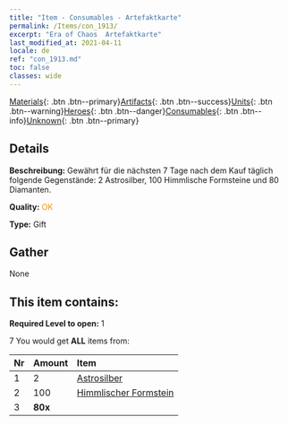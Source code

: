 ```yaml
---
title: "Item - Consumables - Artefaktkarte"
permalink: /Items/con_1913/
excerpt: "Era of Chaos  Artefaktkarte"
last_modified_at: 2021-04-11
locale: de
ref: "con_1913.md"
toc: false
classes: wide
---
```

 [Materials](/de/Items/){: .btn .btn--primary}[Artifacts](/de/Items/Artifacts/){: .btn .btn--success}[Units](/de/Items/Units/){: .btn .btn--warning}[Heroes](/de/Items/Heroes/){: .btn .btn--danger}[Consumables](/de/Items/Consumables/){: .btn .btn--info}[Unknown](/de/Items/Unknown/){: .btn .btn--primary}

## Details
 **Beschreibung:** Gewährt für die nächsten 7 Tage nach dem Kauf täglich folgende Gegenstände: 2 Astrosilber, 100 Himmlische Formsteine und 80 Diamanten.

 **Quality:** <span style="color: #FF8C00">OK</span>

 **Type:** Gift

## Gather

  None

## This item contains:

 **Required Level to open:** 1

 7 You would get **ALL** items  from:

  | Nr | Amount |     Item    |
  |:---|:-------|:------------|
  | 1 | 2 | [Astrosilber](/de/Items/con_969/) | 
  | 2 | 100 | [Himmlischer Formstein](/de/Items/art_188/) | 
  | 3 |  **80x** | <i class="fas fa-gem"/> |  | 
